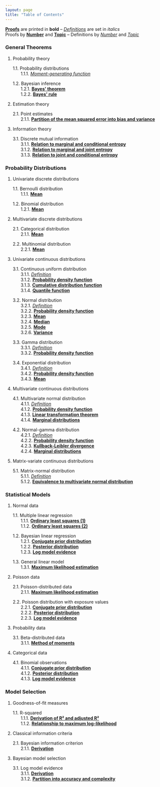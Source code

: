 ```yaml
---
layout: page
title: "Table of Contents"
---
```



**[Proofs](/P/-temp-.html)** are printed in **bold** – *[Definitions](/D/-temp-.html)* are set in *italics* <br>
Proofs by **[Number](/I/Proof_by_Number.html)** and **[Topic](/I/Proof_by_Topic.html)** – Definitions by *[Number](/I/Definition_by_Number.html)* and *[Topic](/I/Definition_by_Topic.html)* <br>


<section class="chapter" id="General Theorems">
<h3>General Theorems</h3>
</section>

1. Probability theory

   1.1. Probability distributions <br>
   &emsp;&ensp; 1.1.1. *[Moment-generating function](/D/mgf.html)* <br>
   
   1.2. Bayesian inference <br>
   &emsp;&ensp; 1.2.1. **[Bayes' theorem](/P/bayes-th.html)** <br>
   &emsp;&ensp; 1.2.2. **[Bayes' rule](/P/bayes-rule.html)** <br>

2. Estimation theory

   2.1. Point estimates <br>
   &emsp;&ensp; 2.1.1. **[Partition of the mean squared error into bias and variance](/P/mse-bnv.html)** <br>

3. Information theory

   3.1. Discrete mutual information <br>
   &emsp;&ensp; 3.1.1. **[Relation to marginal and conditional entropy](/P/dmi-mce.html)** <br>
   &emsp;&ensp; 3.1.2. **[Relation to marginal and joint entropy](/P/dmi-mje.html)** <br>
   &emsp;&ensp; 3.1.3. **[Relation to joint and conditional entropy](/P/dmi-jce.html)** <br>


<section class="chapter" id="Probability Distributions">
<h3>Probability Distributions</h3>
</section>

1. Univariate discrete distributions

   1.1. Bernoulli distribution <br>
   &emsp;&ensp; 1.1.1. **[Mean](/P/bern-mean.html)** <br>

   1.2. Binomial distribution <br>
   &emsp;&ensp; 1.2.1. **[Mean](/P/bin-mean.html)** <br>

2. Multivariate discrete distributions

   2.1. Categorical distribution <br>
   &emsp;&ensp; 2.1.1. **[Mean](/P/cat-mean.html)** <br>

   2.2. Multinomial distribution <br>
   &emsp;&ensp; 2.2.1. **[Mean](/P/mult-mean.html)** <br>

3. Univariate continuous distributions

   3.1. Continuous uniform distribution <br>
   &emsp;&ensp; 3.1.1. *[Definition](/D/cuni.html)* <br>
   &emsp;&ensp; 3.1.2. **[Probability density function](/P/cuni-pdf.html)** <br>
   &emsp;&ensp; 3.1.3. **[Cumulative distribution function](/P/cuni-cdf.html)** <br>
   &emsp;&ensp; 3.1.4. **[Quantile function](/P/cuni-qf.html)** <br>

   3.2. Normal distribution <br>
   &emsp;&ensp; 3.2.1. *[Definition](/D/norm.html)* <br>
   &emsp;&ensp; 3.2.2. **[Probability density function](/P/norm-pdf.html)** <br>
   &emsp;&ensp; 3.2.3. **[Mean](/P/norm-mean.html)** <br>
   &emsp;&ensp; 3.2.4. **[Median](/P/norm-med.html)** <br>
   &emsp;&ensp; 3.2.5. **[Mode](/P/norm-mode.html)** <br>
   &emsp;&ensp; 3.2.6. **[Variance](/P/norm-var.html)** <br>

   3.3. Gamma distribution <br>
   &emsp;&ensp; 3.3.1. *[Definition](/D/gam.html)* <br>
   &emsp;&ensp; 3.3.2. **[Probability density function](/P/gam-pdf.html)** <br>

   3.4. Exponential distribution <br>
   &emsp;&ensp; 3.4.1. *[Definition](/D/exp.html)* <br>
   &emsp;&ensp; 3.4.2. **[Probability density function](/P/exp-pdf.html)** <br>
   &emsp;&ensp; 3.4.3. **[Mean](/P/exp-mean.html)** <br>

4. Multivariate continuous distributions

   4.1. Multivariate normal distribution <br>
   &emsp;&ensp; 4.1.1. *[Definition](/D/mvn.html)* <br>
   &emsp;&ensp; 4.1.2. **[Probability density function](/P/mvn-pdf.html)** <br>
   &emsp;&ensp; 4.1.3. **[Linear transformation theorem](/P/mvn-ltt.html)** <br>
   &emsp;&ensp; 4.1.4. **[Marginal distributions](/P/mvn-marg.html)** <br>
   
   4.2. Normal-gamma distribution <br>
   &emsp;&ensp; 4.2.1. *[Definition](/D/ng.html)* <br>
   &emsp;&ensp; 4.2.2. **[Probability density function](/P/ng-pdf.html)** <br>
   &emsp;&ensp; 4.2.3. **[Kullback-Leibler divergence](/P/ng-kl.html)** <br>
   &emsp;&ensp; 4.2.4. **[Marginal distributions](/P/ng-marg.html)** <br>

5. Matrix-variate continuous distributions

   5.1. Matrix-normal distribution <br>
   &emsp;&ensp; 5.1.1. *[Definition](/D/matn.html)* <br>
   &emsp;&ensp; 5.1.2. **[Equivalence to multivariate normal distribution](/P/matn-mvn.html)** <br>


<section class="chapter" id="Statistical Models">
<h3>Statistical Models</h3>
</section>

1. Normal data

   1.1. Multiple linear regression <br>
   &emsp;&ensp; 1.1.1. **[Ordinary least squares (1)](/P/mlr-ols.html)** <br>
   &emsp;&ensp; 1.1.2. **[Ordinary least squares (2)](/P/mlr-ols2.html)** <br>
   
   1.2. Bayesian linear regression <br>
   &emsp;&ensp; 1.2.1. **[Conjugate prior distribution](/P/blr-prior.html)** <br>
   &emsp;&ensp; 1.2.2. **[Posterior distribution](/P/blr-post.html)** <br>
   &emsp;&ensp; 1.2.3. **[Log model evidence](/P/blr-lme.html)** <br>
   
   1.3. General linear model <br>
   &emsp;&ensp; 1.3.1. **[Maximum likelihood estimation](/P/glm-mle.html)** <br>

2. Poisson data

   2.1. Poisson-distributed data <br>
   &emsp;&ensp; 2.1.1. **[Maximum likelihood estimation](/P/poiss-mle.html)** <br>
   
   2.2. Poisson distribution with exposure values <br>
   &emsp;&ensp; 2.2.1. **[Conjugate prior distribution](/P/poissexp-prior.html)** <br>
   &emsp;&ensp; 2.2.2. **[Posterior distribution](/P/poissexp-post.html)** <br>
   &emsp;&ensp; 2.2.3. **[Log model evidence](/P/poissexp-lme.html)** <br>
   
3. Probability data

   3.1. Beta-distributed data <br>
   &emsp;&ensp; 3.1.1. **[Method of moments](/P/beta-mom.html)** <br>

4. Categorical data
   
   4.1. Binomial observations <br>
   &emsp;&ensp; 4.1.1. **[Conjugate prior distribution](/P/bin-prior.html)** <br>
   &emsp;&ensp; 4.1.2. **[Posterior distribution](/P/bin-post.html)** <br>
   &emsp;&ensp; 4.1.3. **[Log model evidence](/P/bin-lme.html)** <br>


<section class="chapter" id="Model Selection">
<h3>Model Selection</h3>
</section>

1. Goodness-of-fit measures

   1.1. R-squared <br>
   &emsp;&ensp; 1.1.1. **[Derivation of R² and adjusted R²](/P/rsq-der.html)** <br>
   &emsp;&ensp; 1.1.2. **[Relationship to maximum log-likelihood](/P/rsq-mll.html)** <br>

2. Classical information criteria

   2.1. Bayesian information criterion <br>
   &emsp;&ensp; 2.1.1. **[Derivation](/P/bic-der.html)** <br>

3. Bayesian model selection

   3.1. Log model evidence <br>
   &emsp;&ensp; 3.1.1. **[Derivation](/P/lme-der.html)** <br>
   &emsp;&ensp; 3.1.2. **[Partition into accuracy and complexity](/P/lme-anc.html)** <br>

